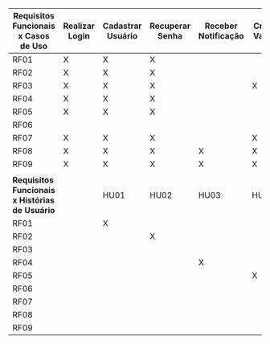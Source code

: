 | **Requisitos Funcionais x Casos de Uso**         | Realizar Login | Cadastrar Usuário | Recuperar Senha | Receber Notificação | Criar Vaga | Candidatar Vaga | Fornecer Dados | Visualizar e Gerenciar Candidaturas | Avaliar os Candidatos | Pesquisar Vagas |      |      |      |      |      |      |      |      |      |      |      |      |      |      |      |
| ------------------------------------------------ | -------------- | ----------------- | --------------- | ------------------- | ---------- | --------------- | -------------- | ----------------------------------- | --------------------- | --------------- | ---- | ---- | ---- | ---- | ---- | ---- | ---- | ---- | ---- | ---- | ---- | ---- | ---- | ---- | ---- |
| RF01                                             | X              | X                 | X               |                     |            |                 |                |                                     |                       |                 |      |      |      |      |      |      |      |      |      |      |      |      |      |      |      |
| RF02                                             | X              | X                 | X               |                     |            |                 |                |                                     |                       |                 |      |      |      |      |      |      |      |      |      |      |      |      |      |      |      |
| RF03                                             | X              | X                 | X               |                     | X          |                 |                |                                     |                       |                 |      |      |      |      |      |      |      |      |      |      |      |      |      |      |      |
| RF04                                             | X              | X                 | X               |                     |            |                 |                |                                     |                       | X               |      |      |      |      |      |      |      |      |      |      |      |      |      |      |      |
| RF05                                             | X              | X                 | X               |                     |            | X               |                |                                     |                       | X               |      |      |      |      |      |      |      |      |      |      |      |      |      |      |      |
| RF06                                             |                |                   |                 |                     |            |                 |                | X                                   |                       |                 |      |      |      |      |      |      |      |      |      |      |      |      |      |      |      |
| RF07                                             | X              | X                 | X               |                     | X          | X               |                |                                     | X                     | X               |      |      |      |      |      |      |      |      |      |      |      |      |      |      |      |
| RF08                                             | X              | X                 | X               | X                   | X          | X               |                | X                                   | X                     | X               |      |      |      |      |      |      |      |      |      |      |      |      |      |      |      |
| RF09                                             | X              | X                 | X               | X                   | X          | X               |                | X                                   | X                     | X               |      |      |      |      |      |      |      |      |      |      |      |      |      |      |      |
|                                                  |                |                   |                 |                     |            |                 |                |                                     |                       |                 |      |      |      |      |      |      |      |      |      |      |      |      |      |      |      |
| **Requisitos Funcionais x Histórias de Usuário** |                | HU01              | HU02            | HU03                | HU04       | HU05            |                | HU06                                | HU07                  | HU08            | HU09 | HU10 | HU11 | HU12 | HU13 | HU14 | HU15 | HU16 | HU17 | HU18 | HU19 | HU20 | HU21 | HU22 | HU23 |
| RF01                                             |                | X                 |                 |                     |            |                 |                |                                     |                       |                 |      |      |      |      |      |      |      |      |      |      |      |      |      |      |      |
| RF02                                             |                |                   | X               |                     |            |                 |                |                                     |                       |                 |      |      |      |      |      |      |      |      |      |      |      |      |      |      |      |
| RF03                                             |                |                   |                 |                     |            |                 |                |                                     |                       |                 |      |      |      |      |      |      |      |      |      |      |      |      |      |      |      |
| RF04                                             |                |                   |                 | X                   |            |                 |                |                                     |                       |                 |      |      |      |      |      |      |      |      |      |      |      |      |      |      |      |
| RF05                                             |                |                   |                 |                     | X          |                 |                |                                     |                       |                 |      |      |      |      |      |      |      |      |      |      |      |      |      |      |      |
| RF06                                             |                |                   |                 |                     |            | X               |                |                                     |                       |                 |      |      |      |      |      |      |      |      |      |      |      |      |      |      |      |
| RF07                                             |                |                   |                 |                     |            |                 |                | X                                   |                       |                 |      |      |      |      |      |      |      |      |      |      |      |      |      |      |      |
| RF08                                             |                |                   |                 |                     |            |                 |                |                                     | X                     |                 |      |      |      |      |      |      |      |      |      |      |      |      |      |      |      |
| RF09                                             |                |                   |                 |                     |            |                 |                |                                     |                       | X               |      |      |      |      |      |      |      |      |      |      |      |      |      |      |      |